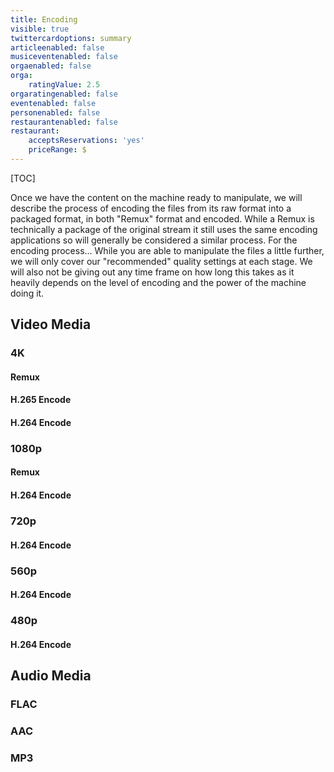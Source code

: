 ```yaml
---
title: Encoding
visible: true
twittercardoptions: summary
articleenabled: false
musiceventenabled: false
orgaenabled: false
orga:
    ratingValue: 2.5
orgaratingenabled: false
eventenabled: false
personenabled: false
restaurantenabled: false
restaurant:
    acceptsReservations: 'yes'
    priceRange: $
---
```


[TOC]

Once we have the content on the machine ready to manipulate, we will describe the process of encoding the files from its raw format into a packaged format, in both "Remux" format and encoded. While a Remux is technically a package of the original stream it still uses the same encoding applications so will generally be considered a similar process. For the encoding process... While you are able to manipulate the files a little further, we will only cover our "recommended" quality settings at each stage. We will also not be giving out any time frame on how long this takes as it heavily depends on the level of encoding and the power of the machine doing it. 

## Video Media

### 4K

#### Remux

#### H.265 Encode

#### H.264 Encode

### 1080p

#### Remux

#### H.264 Encode

### 720p

#### H.264 Encode

### 560p

#### H.264 Encode

### 480p

#### H.264 Encode


## Audio Media

### FLAC

### AAC

### MP3